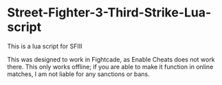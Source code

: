 # Street-Fighter-3-Third-Strike-Lua-script
This is a lua script for SFIII 

This was designed to work in Fightcade, as Enable Cheats does not work there.
This only works offline; if you are able to make it function in online matches, I am not liable for any sanctions or bans.

